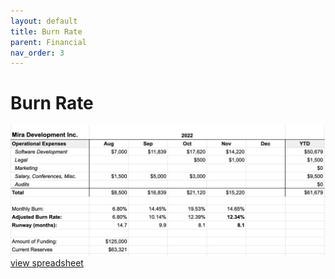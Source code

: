 ```yaml
---
layout: default
title: Burn Rate
parent: Financial
nav_order: 3
---
```


# Burn Rate

![image tooltip here](/burn.png)
[view spreadsheet](https://docs.google.com/spreadsheets/d/1wEBEVAX2KDDvHjo-GWF25Onhh-GwWOt8bRlt3SiBa4g/edit#gid=886215924)